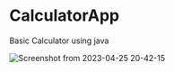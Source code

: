 # CalculatorApp
Basic Calculator using java

![Screenshot from 2023-04-25 20-42-15](https://user-images.githubusercontent.com/75497523/234421868-ef24a2dd-b6f0-40ff-9e05-ea96f809539f.png)
